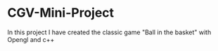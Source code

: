 # CGV-Mini-Project
In this project I have created the classic game "Ball in the basket" with Opengl and c++
